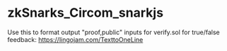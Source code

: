 # zkSnarks_Circom_snarkjs

Use this to format output "proof,public" inputs for verify.sol for true/false feedback: https://lingojam.com/TexttoOneLine
